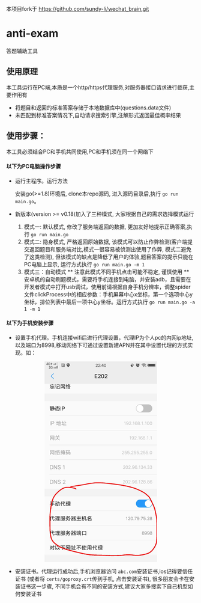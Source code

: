 本项目fork于 https://github.com/sundy-li/wechat_brain.git
# anti-exam
答题辅助工具

## 使用原理
本工具运行在PC端,本质是一个http/https代理服务,对服务器接口请求进行截获,主要作用有

- 将题目和返回的标准答案存储于本地数据库中(questions.data文件)
- 未匹配到标准答案情况下,自动请求搜索引擎,注解形式返回最佳概率结果

## 使用步骤：
本工具必须结合PC和手机共同使用,PC和手机须在同一个网络下

#### 以下为PC电脑操作步骤

- 运行主程序。运行方法
	
	安装go(>=1.8)环境后, clone本repo源码, 进入源码目录后,执行 `go run main.go`。
- 新版本(version >= v0.18)加入了三种模式, 大家根据自己的需求选择模式运行
	1. 模式一: 默认模式, 修改了服务端返回的数据, 更加友好地提示正确答案,执行 `go run main.go`
	2. 模式二: 隐身模式, 严格返回原始数据, 该模式可以防止作弊检测(客户端提交返回题目和服务端对比,模式一很容易被侦测出使用了作弊, 模式二避免了这类检测), 但该模式的缺点是降低了用户的体验,题目答案的提示只能在PC电脑上显示, 运行方式执行 `go run main.go -m 1`
	3. 模式三：自动模式 ** 注意此模式不同手机点击可能不稳定, 谨慎使用 ** 安卓机的自动刷题模式，需要将手机连接到电脑，并安装adb，且需要在开发者模式中打开usb调试，使用前请根据自身手机分辨率，调整spider文件clickProcess中的相应参数：手机屏幕中心x坐标，第一个选项中心y坐标，排位列表中最后一项中心y坐标。运行方式执行 `go run main.go -a 1 -m 1`

#### 以下为手机安装步骤

- 设置手机代理。手机连接wifi后进行代理设置，代理IP为个人pc的内网ip地址,以及端口为8998,移动网络下可通过设置新建APN并在其中设置代理的方式实现。如：
<div align="center">    
 <img src="./docs/1.jpeg" width = "300" alt="配置代理" align=center />
</div> 

- 安装证书。代理运行成功后,手机浏览器访问 `abc.com`安装证书,ios记得要信任证书 (或者将 `certs/goproxy.crt`传到手机, 点击安装证书), 很多朋友会卡在安装证书这一步骤, 不同手机会有不同的安装方式,建议大家多搜索下自己机型如何安装证书


